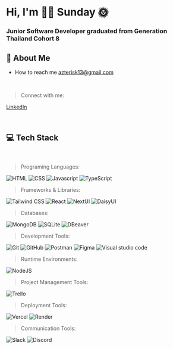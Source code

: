 <h1>Hi, I'm 👋🏻 Sunday 🌞</h1>
<h3>Junior Software Developer graduated from Generation Thailand Cohort 8</h3>

<h2>📗 About Me</h2>

- How to reach me azterisk13@gmail.com

<br>

> Connect with me:

[LinkedIn](https://www.linkedin.com/in/nuttanicha-techanoraraj/)

<br>

<h2>💻 Tech Stack</h2>
<br>

> Programing Languages:

<p>
<img src="https://img.shields.io/badge/HTML-E34F26.svg?style=for-the-badge&logo=html5&logoColor=ffffff" alt="HTML" />
<img src="https://img.shields.io/badge/CSS-663399.svg?style=for-the-badge&logo=css&logoColor=ffffff" alt="CSS" />
<img src="https://img.shields.io/badge/javascript-3D3D3D.svg?style=for-the-badge&logo=javascript&logoColor=F7DF1E" alt="Javascript" />
<img src="https://img.shields.io/badge/TypeScript-3178C6.svg?style=for-the-badge&logo=typescript&logoColor=ffffff" alt="TypeScript" />
</p>

> Frameworks & Libraries:

<p>
<img src="https://img.shields.io/badge/Tailwind CSS-06B6D4.svg?style=for-the-badge&logo=tailwindcss&logoColor=ffffff" alt="Tailwind CSS" />
<img src="https://img.shields.io/badge/React-0A5EB0.svg?style=for-the-badge&logo=react&logoColor=ffffff" alt="React" />
<img src="https://img.shields.io/badge/NextUI-000000.svg?style=for-the-badge&logo=nextui&logoColor=ffffff" alt="NextUI" />
<img src="https://img.shields.io/badge/DaisyUI-0D7C66.svg?style=for-the-badge&logo=daisyui&logoColor=ffffff" alt="DaisyUI" />
</p>

> Databases:

<p>
<img src="https://img.shields.io/badge/mongoDB-001e2b.svg?style=for-the-badge&logo=mongodb&logoColor=00ed64" alt="MongoDB">
<img src="https://img.shields.io/badge/SQLite-003B57.svg?style=for-the-badge&logo=sqlite&logoColor=ffffff" alt="SQLite">
<img src="https://img.shields.io/badge/DBeaver-382923.svg?style=for-the-badge&logo=dbeaver&logoColor=ffffff" alt="DBeaver">
</p>

> Development Tools:

<p>
<img src="https://img.shields.io/badge/Git-F05032.svg?style=for-the-badge&logo=git&logoColor=ffffff" alt="Git">
<img src="https://img.shields.io/badge/GitHub-181717.svg?style=for-the-badge&logo=github&logoColor=ffffff" alt="GitHub">
<img src="https://img.shields.io/badge/Postman-FF6C37.svg?style=for-the-badge&logo=postman&logoColor=ffffff" alt="Postman">
<img src="https://img.shields.io/badge/Figma-F24E1E.svg?style=for-the-badge&logo=figma&logoColor=ffffff" alt="Figma">
<img src="https://img.shields.io/badge/Visual studio code-0078D7.svg?style=for-the-badge" alt="Visual studio code">
</p>

> Runtime Environments:

<p>
<img src="https://img.shields.io/badge/NodeJS-5FA04E.svg?style=for-the-badge&logo=nodedotjs&logoColor=ffffff" alt="NodeJS" />
</p>

> Project Management Tools:

<p>
<img src="https://img.shields.io/badge/Trello-0052CC.svg?style=for-the-badge&logo=trello&logoColor=ffffff" alt="Trello">
</p>

> Deployment Tools:

<p>
<img src="https://img.shields.io/badge/Vercel-000000.svg?style=for-the-badge&logo=vercel&logoColor=ffffff" alt="Vercel">
<img src="https://img.shields.io/badge/Render-000000.svg?style=for-the-badge&logo=render&logoColor=ffffff" alt="Render">
</p>

> Communication Tools:

<p>
<img src="https://img.shields.io/badge/Slack-4A154B.svg?style=for-the-badge&logo=slack&logoColor=ffffff" alt="Slack">
<img src="https://img.shields.io/badge/Discord-5865F2.svg?style=for-the-badge&logo=discord&logoColor=ffffff" alt="Discord">
</p>

